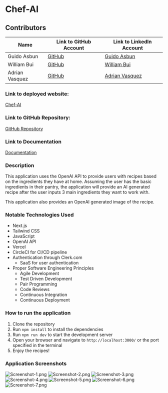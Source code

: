 # Chef-AI

## Contributors

| Name           | Link to GitHub Account                     | Link to LinkedIn Account                 |
|----------------|--------------------------------------------|------------------------------------------|
| Guido Asbun    | [GitHub](https://github.com/guidoasbun)    | [Guido Asbun](https://www.linkedin.com/in/guidoasbun/) |
| William Bui    | [GitHub](https://github.com/wnbui)         | [William Bui](https://www.linkedin.com/in/wnbui/) |
| Adrian Vasquez | [GitHub](https://github.com/adriancancode) | [Adrian Vasquez](https://www.linkedin.com/in/adrian-vazquez-0630b22a2/) |

### Link to deployed website:
[Chef-AI](https://recipe-finder-se.vercel.app/)

### Link to GitHub Repository:
[GitHub Repository](https://github.com/guidoasbun/recipe-finder-se)

### Link to Documentation
[Documentation](src/assets/Documentation/Chef-AI-documentation.pdf)

### Description
This application uses the OpenAI API to provide users with recipes based on the ingredients they have at home. 
Assuming the user has the basic ingredients in their pantry, the application will provide an AI generated recipe after 
the user inputs 3 main ingredients they want to work with. 

This application also provides an OpenAI generated image of the recipe.

### Notable Technologies Used
- Next.js
- Tailwind CSS
- JavaScript
- OpenAI API
- Vercel
- CircleCI for CI/CD pipeline
- Authentication through Clerk.com 
  - SaaS for user authentication
- Proper Software Engineering Principles
  - Agile Development
  - Test Driven Development
  - Pair Programming
  - Code Reviews
  - Continuous Integration
  - Continuous Deployment

### How to run the application
1. Clone the repository
2. Run `npm install` to install the dependencies
3. Run `npm run dev` to start the development server
4. Open your browser and navigate to `http://localhost:3000/` or the port specified in the terminal
5. Enjoy the recipes!

### Application Screenshots
![Screenshot-1.png](src/assets/screenshots/Screenshot-1.png)
![Screenshot-2.png](src/assets/screenshots/Screenshot-2.png)
![Screenshot-3.png](src/assets/screenshots/Screenshot-3.png)
![Screenshot-4.png](src/assets/screenshots/Screenshot-4.png)
![Screenshot-5.png](src/assets/screenshots/Screenshot-5.png)
![Screenshot-6.png](src/assets/screenshots/Screenshot-6.png)
![Screenshot-7.png](src/assets/screenshots/Screenshot-7.png)
